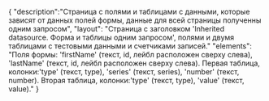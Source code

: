 {
"description":"Страница с полями и таблицами с данными, которые зависят от данных полей формы, данные для всей страницы полученны одним запросом",
"layout": "Страница с заголовком 'Inherited datasource. Форма и таблицы одним запросом', полями и двумя таблицами с тестовыми данными и счетчиками записей."
"elements": "Поля формы: 'firstName' (текст, id, лейбл расположен сверху слева), 'lastName' (текст, id, лейбл расположен сверху слева).
Первая таблица, колонки:'type' (текст, type), 'series' (текст, series), 'number' (текст, number).
Вторая таблица, колонки:'type' (текст, type), 'value' (текст, value)."
}